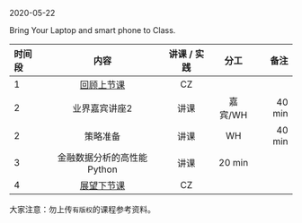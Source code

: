  

2020-05-22

Bring Your Laptop and smart phone to Class. 


|  时间段  |  内容    | 讲课 / 实践     |  分工  |备注       |
| :---    |   :----:    |   :----:    |    :----:    |       ---: |
|    1    | [回顾上节课](../WW13/WW13-Plan.md)    |  CZ   |        |        |
|    2    |  业界嘉宾讲座2     |  讲课 |      嘉宾/WH      |   40 min    |
|    2    |  策略准备    |  讲课 |      WH      |   40 min    |
|    3    |   金融数据分析的高性能Python    |    讲课     |   20 min     |     |
|    4    | [展望下节课](../WW15/WW15-Plan.md)     |  CZ   |      |        |



大家注意：勿上传``有版权``的课程参考资料。
